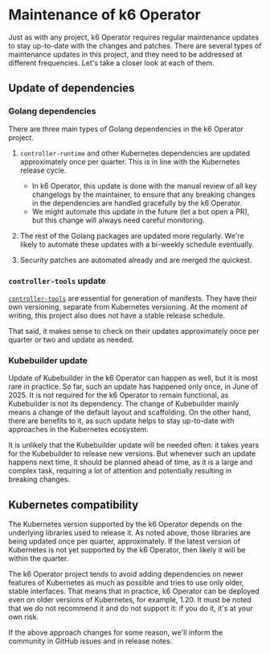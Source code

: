 # Maintenance of k6 Operator

Just as with any project, k6 Operator requires regular maintenance updates to stay up-to-date with the changes and patches. There are several types of maintenance updates in this project, and they need to be addressed at different frequencies. Let's take a closer look at each of them.

## Update of dependencies

### Golang dependencies

There are three main types of Golang dependencies in the k6 Operator project.

1. `controller-runtime` and other Kubernetes dependencies are updated approximately once per quarter. This is in line with the Kubernetes release cycle.
    - In k6 Operator, this update is done with the manual review of all key changelogs by the maintainer, to ensure that any breaking changes in the dependencies are handled gracefully by the k6 Operator.
    - We might automate this update in the future (let a bot open a PR), but this change will always need careful monitoring.

2. The rest of the Golang packages are updated more regularly. We're likely to automate these updates with a bi-weekly schedule eventually.

3. Security patches are automated already and are merged the quickest.

### `controller-tools` update

[`controller-tools`](https://github.com/kubernetes-sigs/controller-tools) are essential for generation of manifests. They have their own versioning, separate from Kubernetes versioning. At the moment of writing, this project also does not have a stable release schedule.

That said, it makes sense to check on their updates approximately once per quarter or two and update as needed.

### Kubebuilder update

Update of Kubebuilder in the k6 Operator can happen as well, but it is most rare in practice. So far, such an update has happened only once, in June of 2025. It is not required for the k6 Operator to remain functional, as Kubebuilder is not its dependency. The change of Kubebuilder mainly means a change of the default layout and scaffolding. On the other hand, there are benefits to it, as such update helps to stay up-to-date with approaches in the Kubernetes ecosystem.

It is unlikely that the Kubebuilder update will be needed often: it takes years for the Kubebuilder to release new versions. But whenever such an update happens next time, it should be planned ahead of time, as it is a large and complex task, requiring a lot of attention and potentially resulting in breaking changes.

## Kubernetes compatibility

The Kubernetes version supported by the k6 Operator depends on the underlying libraries used to release it. As noted above, those libraries are being updated once per quarter, approximately. If the latest version of Kubernetes is not yet supported by the k6 Operator, then likely it will be within the quarter.

The k6 Operator project tends to avoid adding dependencies on newer features of Kubernetes as much as possible and tries to use only older, stable interfaces. That means that in practice, k6 Operator can be deployed even on older versions of Kubernetes, for example, 1.20. It must be noted that we do not recommend it and do not support it: if you do it, it's at your own risk.

If the above approach changes for some reason, we'll inform the community in GitHub issues and in release notes.

